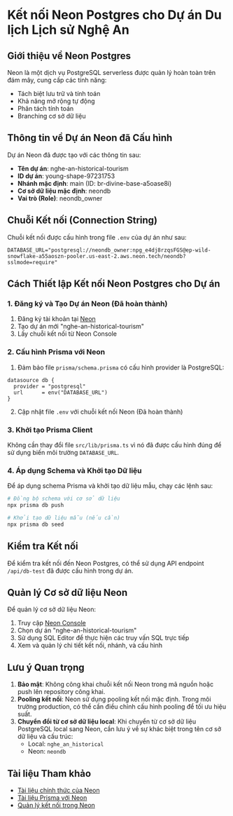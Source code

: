 # Kết nối Neon Postgres cho Dự án Du lịch Lịch sử Nghệ An

## Giới thiệu về Neon Postgres

Neon là một dịch vụ PostgreSQL serverless được quản lý hoàn toàn trên đám mây, cung cấp các tính năng:
- Tách biệt lưu trữ và tính toán
- Khả năng mở rộng tự động
- Phân tách tính toán
- Branching cơ sở dữ liệu

## Thông tin về Dự án Neon đã Cấu hình

Dự án Neon đã được tạo với các thông tin sau:

- **Tên dự án**: nghe-an-historical-tourism
- **ID dự án**: young-shape-97231753
- **Nhánh mặc định**: main (ID: br-divine-base-a5oase8i)
- **Cơ sở dữ liệu mặc định**: neondb
- **Vai trò (Role)**: neondb_owner

## Chuỗi Kết nối (Connection String)

Chuỗi kết nối được cấu hình trong file `.env` của dự án như sau:

```
DATABASE_URL="postgresql://neondb_owner:npg_e4dj8rzqsFGS@ep-wild-snowflake-a55aoszn-pooler.us-east-2.aws.neon.tech/neondb?sslmode=require"
```

## Cách Thiết lập Kết nối Neon Postgres cho Dự án

### 1. Đăng ký và Tạo Dự án Neon (Đã hoàn thành)

1. Đăng ký tài khoản tại [Neon](https://console.neon.tech)
2. Tạo dự án mới "nghe-an-historical-tourism"
3. Lấy chuỗi kết nối từ Neon Console

### 2. Cấu hình Prisma với Neon

1. Đảm bảo file `prisma/schema.prisma` có cấu hình provider là PostgreSQL:
```prisma
datasource db {
  provider = "postgresql"
  url      = env("DATABASE_URL")
}
```

2. Cập nhật file `.env` với chuỗi kết nối Neon (Đã hoàn thành)

### 3. Khởi tạo Prisma Client

Không cần thay đổi file `src/lib/prisma.ts` vì nó đã được cấu hình đúng để sử dụng biến môi trường `DATABASE_URL`.

### 4. Áp dụng Schema và Khởi tạo Dữ liệu

Để áp dụng schema Prisma và khởi tạo dữ liệu mẫu, chạy các lệnh sau:

```bash
# Đồng bộ schema với cơ sở dữ liệu
npx prisma db push

# Khởi tạo dữ liệu mẫu (nếu cần)
npx prisma db seed
```

## Kiểm tra Kết nối

Để kiểm tra kết nối đến Neon Postgres, có thể sử dụng API endpoint `/api/db-test` đã được cấu hình trong dự án.

## Quản lý Cơ sở dữ liệu Neon

Để quản lý cơ sở dữ liệu Neon:

1. Truy cập [Neon Console](https://console.neon.tech)
2. Chọn dự án "nghe-an-historical-tourism"
3. Sử dụng SQL Editor để thực hiện các truy vấn SQL trực tiếp
4. Xem và quản lý chi tiết kết nối, nhánh, và cấu hình

## Lưu ý Quan trọng

1. **Bảo mật**: Không công khai chuỗi kết nối Neon trong mã nguồn hoặc push lên repository công khai.
2. **Pooling kết nối**: Neon sử dụng pooling kết nối mặc định. Trong môi trường production, có thể cần điều chỉnh cấu hình pooling để tối ưu hiệu suất.
3. **Chuyển đổi từ cơ sở dữ liệu local**: Khi chuyển từ cơ sở dữ liệu PostgreSQL local sang Neon, cần lưu ý về sự khác biệt trong tên cơ sở dữ liệu và cấu trúc:
   - Local: `nghe_an_historical`
   - Neon: `neondb`

## Tài liệu Tham khảo

- [Tài liệu chính thức của Neon](https://neon.tech/docs)
- [Tài liệu Prisma với Neon](https://neon.tech/docs/guides/prisma)
- [Quản lý kết nối trong Neon](https://neon.tech/docs/connect/connection-pooling)